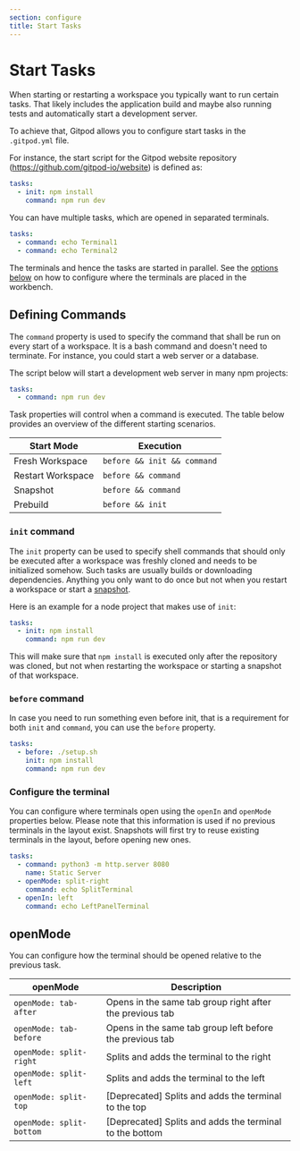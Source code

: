 ```yaml
---
section: configure
title: Start Tasks
---
```


<script context="module">
  export const prerender = true;
</script>

# Start Tasks

When starting or restarting a workspace you typically want to run certain tasks.
That likely includes the application build and maybe also running tests and automatically start a development server.

To achieve that, Gitpod allows you to configure start tasks in the `.gitpod.yml` file.

For instance, the start script for the Gitpod website repository (https://github.com/gitpod-io/website) is defined as:

```yaml
tasks:
  - init: npm install
    command: npm run dev
```

You can have multiple tasks, which are opened in separated terminals.

```yaml
tasks:
  - command: echo Terminal1
  - command: echo Terminal2
```

The terminals and hence the tasks are started in parallel. See the [options below](#openin) on how to configure where the terminals are placed in the workbench.

## Defining Commands

The `command` property is used to specify the command that shall be run on every start of a workspace.
It is a bash command and doesn't need to terminate. For instance, you could start a web server or a database.

The script below will start a development web server in many npm projects:

```yaml
tasks:
  - command: npm run dev
```

Task properties will control when a command is executed. The table below provides an overview of the different starting scenarios.

<div class="table-container">

| Start Mode        | Execution                   |
| ----------------- | --------------------------- |
| Fresh Workspace   | `before && init && command` |
| Restart Workspace | `before && command`         |
| Snapshot          | `before && command`         |
| Prebuild          | `before && init`            |

</div>

### `init` command

The `init` property can be used to specify shell commands that should only be executed after a workspace was freshly cloned and needs to be initialized somehow.
Such tasks are usually builds or downloading dependencies. Anything you only want to do once but not when you restart a workspace or start a [snapshot](/docs/sharing-and-collaboration).

Here is an example for a node project that makes use of `init`:

```yaml
tasks:
  - init: npm install
    command: npm run dev
```

This will make sure that `npm install` is executed only after the repository was cloned, but not when restarting the workspace or starting a snapshot of that workspace.

### `before` command

In case you need to run something even before init, that is a requirement for both `init` and `command`, you can use the `before` property.

```yaml
tasks:
  - before: ./setup.sh
    init: npm install
    command: npm run dev
```

### Configure the terminal

You can configure where terminals open using the `openIn` and `openMode` properties below.
Please note that this information is used if no previous terminals in the layout exist.
Snapshots will first try to reuse existing terminals in the layout, before opening new ones.

```yaml
tasks:
  - command: python3 -m http.server 8080
    name: Static Server
  - openMode: split-right
    command: echo SplitTerminal
  - openIn: left
    command: echo LeftPanelTerminal
```

## openMode

You can configure how the terminal should be opened relative to the previous task.

| openMode                 | Description                                              |
| ------------------------ | -------------------------------------------------------- |
| `openMode: tab-after`    | Opens in the same tab group right after the previous tab |
| `openMode: tab-before`   | Opens in the same tab group left before the previous tab |
| `openMode: split-right`  | Splits and adds the terminal to the right                |
| `openMode: split-left`   | Splits and adds the terminal to the left                 |
| `openMode: split-top`    | [Deprecated] Splits and adds the terminal to the top     |
| `openMode: split-bottom` | [Deprecated] Splits and adds the terminal to the bottom  |

